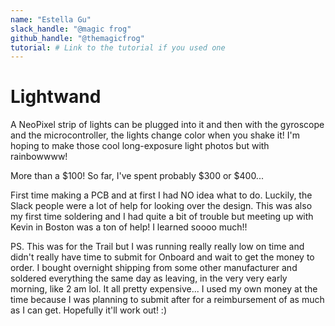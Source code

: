 ```yaml
---
name: "Estella Gu"
slack_handle: "@magic frog"
github_handle: "@themagicfrog"
tutorial: # Link to the tutorial if you used one
---
```


# Lightwand

<!-- Describe your board in 2-3 sentences. What are you making? What will it do? -->
A NeoPixel strip of lights can be plugged into it and then with the gyroscope and the microcontroller, the lights change color when you shake it! I'm hoping to make those cool long-exposure light photos but with rainbowwww!

<!-- How much is it going to cost? --> 
More than a $100! So far, I've spent probably $300 or $400...

<!-- Tell us a little bit about your design process. What were some challenges? What helped? ***Totally optional*** -->
First time making a PCB and at first I had NO idea what to do. Luckily, the Slack people were a lot of help for looking over the design. This was also my first time soldering and I had quite a bit of trouble but meeting up with Kevin in Boston was a ton of help! I learned soooo much!!


PS. This was for the Trail but I was running really really low on time and didn't really have time to submit for Onboard and wait to get the money to order. I bought overnight shipping from some other manufacturer and soldered everything the same day as leaving, in the very very early morning, like 2 am lol. It all pretty expensive... I used my own money at the time because I was planning to submit after for a reimbursement of as much as I can get. Hopefully it'll work out! :)
